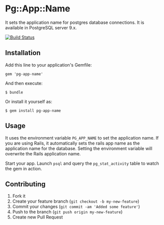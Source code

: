 # Pg::App::Name

It sets the application name for postgres database connections. It is available in PostgreSQL server 9.x.

[![Build Status](https://secure.travis-ci.org/vagmi/pg-app-name.png?branch=master)](http://travis-ci.org/vagmi/pg-app-name)

## Installation

Add this line to your application's Gemfile:

    gem 'pg-app-name'

And then execute:

    $ bundle

Or install it yourself as:

    $ gem install pg-app-name

## Usage

It uses the environment variable `PG_APP_NAME` to set the application name. If you are using Rails, it automatically sets the rails app name as the application name for the database. Setting the environment variable will overwrite the Rails application name.

Start your app. Launch `psql` and query the `pg_stat_activity` table to watch the gem in action.

## Contributing

1. Fork it
2. Create your feature branch (`git checkout -b my-new-feature`)
3. Commit your changes (`git commit -am 'Added some feature'`)
4. Push to the branch (`git push origin my-new-feature`)
5. Create new Pull Request
